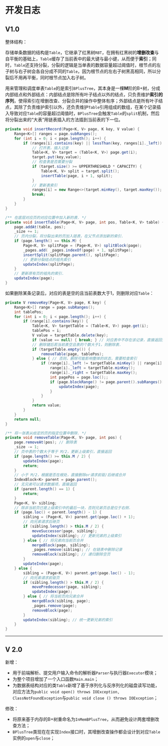 # 开发日志

## V1.0

整体结构：

存储单条数据的结构是`Table`，它继承了红黑树`RBT`，在拥有红黑树的**增删改查**与自平衡的基础上，`Table`缓存了当前表中的最大键与最小键，从而便于**索引**；同时，`Table`还支持分裂，分裂的逻辑是当单表的数据容量超过阈值时，根节点的左子树与右子树会各自分成不同的`Table`，因为根节点的左右子树黑高相同，所以分裂后不用再平衡，同时根节点加入右子树。

用来管理和调度单表`Table`的是索引`BPlusTree`，其本身是一棵**M**阶的B+树，分成内部结点和外部结点：内部结点是除所有叶子结点以外的结点，只负责维护**索引的序列**，使得索引在增删改查、分裂合并的操作中整体有序；外部结点是所有叶子结点，其除了负责维护索引以外，还负责维护`Table`引用组成的数组，在某个记录插入导致对应`Table`的容量超过阈值时，`BPlusTree`会触发`Table`的`split`机制，然后将分裂出来的“大表”用链表插入的方法插到当前表的下一位。

```java
private void insertRecord(Page<K, V> page, K key, V value) {
    Range<K>[] ranges = page.subRanges();
    for (int i = 0; i < page.length(); i++) {
        if (ranges[i].contains(key) || lessThan(key, ranges[i]._left)) {
            // 打开表，插入记录
            Table<K, V> target = (Table<K, V>) page.get(i);
            target.put(key,value);
            // 检查表是否需要分裂
            if (target.size() >= UPPERTHRESHOLD * CAPACITY) {
                Table<K, V> split = target.split();
                insertTable(page, i + 1, split);
            }
            // 更新表索引
            ranges[i] = new Range<>(target.minKey(), target.maxKey());
            break;
        }
    }
}

/** 在底层对应页的对应位置中加入新的表. */
private void insertTable(Page<K, V> page, int pos, Table<K, V> table) {
    page.addAt(table, pos);
    _size += 1;
    // 页内分裂，将分裂出来的页加入链表，在父节点添加新的索引.
    if (page.length() == this.M) {
        Page<K, V> splitPage = (Page<K, V>) splitBlock(page);
        _pages.add( _pages.indexOf(page) + 1, splitPage);
        insertSplit(splitPage.parent(), splitPage);
        // 更新分裂结点的祖先索引
        updateIndex(splitPage);
    }
    // 更新原有页的祖先的索引.
    updateIndex(page);
}
```

如果删除某条记录后，对应的表是空的且当前表数大于1，则删除对应`Table`：

```java
private V removeKey(Page<K, V> page, K key) {
    Range<K>[] range = page.subRanges();
    int tablePos;
    for (int i = 0; i < page.length(); i++) {
        if (range[i].contains(key)) {
            Table<K, V> targetTable = (Table<K, V>) page.get(i);
            tablePos = i;
            V value = targetTable.delete(key);
            if (value == null) { break; } // 对应表中不存在该记录，直接返回空
            // 删除键后若当前表空且表的个数大于1，则删除表.
            if (targetTable.empty()) {
                removeTable(page, tablePos);
            } else { // 否则，删除可能影响整体的状态，需要检查索引
                if (range[i]._left != targetTable.minKey() || range[i]._right != targetTable.maxKey()) {
                    range[i]._left = targetTable.minKey();
                    range[i]._right = targetTable.maxKey();
                    int pagePos = page.loc();;
                    if (page.blockRange() != page.parent().subRanges()[pagePos]) {
                        updateIndex(page);
                    }
                }
            }
            return value;
        }
    }
    return null;
}

/** 将一张表从给定的页的指定位置中删除. */
private void removeTable(Page<K, V> page, int pos) {
    page.removeAt(pos); // 删除表
    _size -= 1;
    // 页中表的个数大于等于 M/2，更新上级索引，直接返回
    if (page.length() >= this.M / 2) {
        updateIndex(page);
        return;
    }
    // 小于 M/2，根据是否在根处，直接删除or请求前驱/后继或合并
    IndexBlock<K> parent = page.parent();
    // 无兄弟可以请求数据项，直接返回
    if (parent.length() == 1) {
        return;
    }
    Page<K, V> sibling;
    // 除非当前页已是上级索引中的最后一块，否则兄弟页总是位于右侧.
    if (page.loc() < parent.length() - 1) {
        sibling = (Page<K, V>) parent.get(page.loc() + 1);
        // 向兄弟请求后继页
        if (sibling.length() > this.M / 2) {
            moveSuccessor(page, sibling);
            updateIndex(sibling); // 更新兄弟的上级索引
        } else { // 将兄弟向当前页合并
            mergeBlock(page, sibling);
            _pages.remove(sibling); // 在链表中删除记录
            removeBlock(sibling); // 递归删除空页
        }
        updateIndex(page);
    } else {
        sibling = (Page<K, V>) parent.get(page.loc() - 1);
        // 向兄弟请求前驱页
        if (sibling.length() > this.M / 2) {
            movePredecessor(page, sibling);
            updateIndex(page);
        } else { // 将当前页向兄弟合并
            mergeBlock(sibling, page);
            _pages.remove(page);
            removeBlock(page);
        }
        updateIndex(sibling); // 统一更新兄弟的索引
    }
}
```

---

## V 2.0

新增：

- 用于前端解析、提交用户输入命令的解析器`Parser`与执行器`Executor`模块；
- 为整个项目增加了一个入口函数`Main.main`；
- 为数据表结构对应的类`Table`新增了基于序列化与反序列化的磁盘读写功能，对应方法为`public void open() throws IOException, ClassNotFoundException`与`public void close () throws IOException`；

修改：

- 将原来基于内存的B+树重命名为`InMemBPlusTree`，从而避免设计两套增删改查方法；
- `BPlusTree`类现在在实现`Index`接口时，其增删改查操作都会设计到对应`Table`实例的`open`与`close`；
